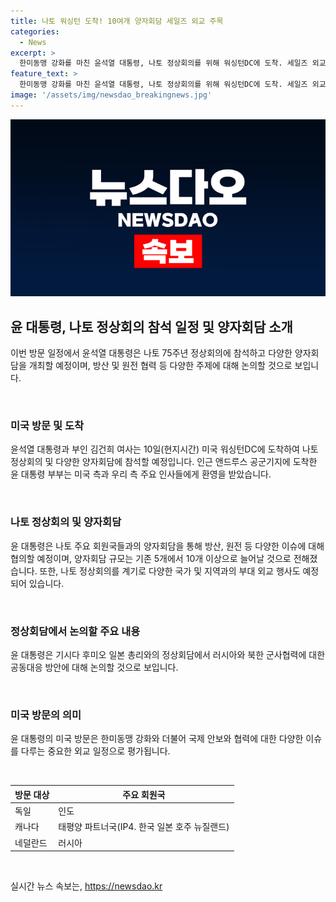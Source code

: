 ```yaml
---
title: 나토 워싱턴 도착! 10여개 양자회담 세일즈 외교 주목
categories:
  - News
excerpt: >
  한미동맹 강화를 마친 윤석열 대통령, 나토 정상회의를 위해 워싱턴DC에 도착. 세일즈 외교에 혼신, 10여개 양자회담 예정. 미국 도착과 동시에 나토 회원국들과 양자회담 시작해 나토 주요 회원국과의 회담 규모가 늘어나고, IP4 회의 등 12개 내외의 부대 외교 행사도 예정. 또한, 일본 총리와의 정상회담에서 러시아와 북한 군사협력에 대한 공동대응 방안을 논의할 예정.
feature_text: >
  한미동맹 강화를 마친 윤석열 대통령, 나토 정상회의를 위해 워싱턴DC에 도착. 세일즈 외교에 혼신, 10여개 양자회담 예정. 미국 도착과 동시에 나토 회원국들과 양자회담 시작해 나토 주요 회원국과의 회담 규모가 늘어나고, IP4 회의 등 12개 내외의 부대 외교 행사도 예정. 또한, 일본 총리와의 정상회담에서 러시아와 북한 군사협력에 대한 공동대응 방안을 논의할 예정.
image: '/assets/img/newsdao_breakingnews.jpg'
---
```


<p><img src="/assets/img/newsdao_breakingnews.jpg" alt="implanttips 속보" /></p>

<h2 data-ke-size="size26">윤 대통령, 나토 정상회의 참석 일정 및 양자회담 소개</h2>

<p>이번 방문 일정에서 윤석열 대통령은 나토 75주년 정상회의에 참석하고 다양한 양자회담을 개최할 예정이며, 방산 및 원전 협력 등 다양한 주제에 대해 논의할 것으로 보입니다.</p>

<p data-ke-size="size16">&nbsp;</p>

<h3>미국 방문 및 도착</h3>

<p>윤석열 대통령과 부인 김건희 여사는 10일(현지시간) 미국 워싱턴DC에 도착하여 나토 정상회의 및 다양한 양자회담에 참석할 예정입니다. 인근 앤드루스 공군기지에 도착한 윤 대통령 부부는 미국 측과 우리 측 주요 인사들에게 환영을 받았습니다.</p>

<p data-ke-size="size16">&nbsp;</p>

<h3>나토 정상회의 및 양자회담</h3>

<p>윤 대통령은 나토 주요 회원국들과의 양자회담을 통해 방산, 원전 등 다양한 이슈에 대해 협의할 예정이며, 양자회담 규모는 기존 5개에서 10개 이상으로 늘어날 것으로 전해졌습니다. 또한, 나토 정상회의를 계기로 다양한 국가 및 지역과의 부대 외교 행사도 예정되어 있습니다.</p>

<p data-ke-size="size16">&nbsp;</p>

<h3>정상회담에서 논의할 주요 내용</h3>

<p>윤 대통령은 기시다 후미오 일본 총리와의 정상회담에서 러시아와 북한 군사협력에 대한 공동대응 방안에 대해 논의할 것으로 보입니다.</p>

<p data-ke-size="size16">&nbsp;</p>

<h3>미국 방문의 의미</h3>

<p>윤 대통령의 미국 방문은 한미동맹 강화와 더불어 국제 안보와 협력에 대한 다양한 이슈를 다루는 중요한 외교 일정으로 평가됩니다.</p>

<p data-ke-size="size16">&nbsp;</p>

<table>
    <thead>
        <tr>
            <th>방문 대상</th>
            <th>주요 회원국</th>
        </tr>
    </thead>
    <tbody>
        <tr>
            <td>독일</td>
            <td>인도</td>
        </tr>
        <tr>
            <td>캐나다</td>
            <td>태평양 파트너국(IP4. 한국 일본 호주 뉴질랜드)</td>
        </tr>
        <tr>
            <td>네덜란드</td>
            <td>러시아</td>
        </tr>
    </tbody>
</table>

<p data-ke-size="size16">&nbsp;</p>
실시간 뉴스 속보는, <a href="https://newsdao.kr" rel="dofollow">https://newsdao.kr</a>


